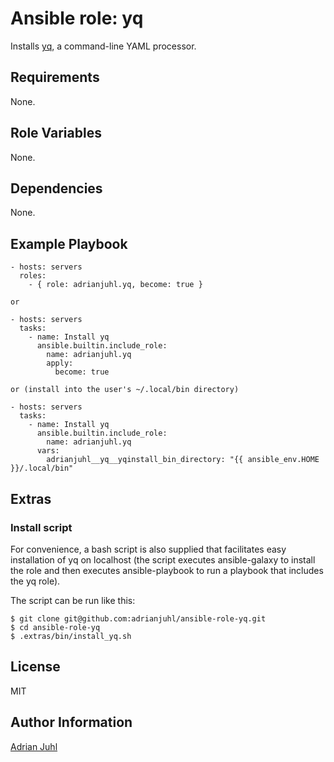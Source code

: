 # Ansible role: yq

Installs [yq](https://github.com/mikefarah/yq), a command-line YAML processor.

## Requirements

None.

## Role Variables

None.

## Dependencies

None.

## Example Playbook
```
- hosts: servers
  roles:
    - { role: adrianjuhl.yq, become: true }

or

- hosts: servers
  tasks:
    - name: Install yq
      ansible.builtin.include_role:
        name: adrianjuhl.yq
        apply:
          become: true

or (install into the user's ~/.local/bin directory)

- hosts: servers
  tasks:
    - name: Install yq
      ansible.builtin.include_role:
        name: adrianjuhl.yq
      vars:
        adrianjuhl__yq__yqinstall_bin_directory: "{{ ansible_env.HOME }}/.local/bin"
```

## Extras

### Install script

For convenience, a bash script is also supplied that facilitates easy installation of yq on localhost (the script executes ansible-galaxy to install the role and then executes ansible-playbook to run a playbook that includes the yq role).

The script can be run like this:
```
$ git clone git@github.com:adrianjuhl/ansible-role-yq.git
$ cd ansible-role-yq
$ .extras/bin/install_yq.sh
```

## License

MIT

## Author Information

[Adrian Juhl](http://github.com/adrianjuhl)
